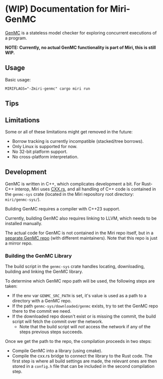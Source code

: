 # **(WIP)** Documentation for Miri-GenMC
[GenMC](https://github.com/MPI-SWS/genmc) is a stateless model checker for exploring concurrent executions of a program.

**NOTE: Currently, no actual GenMC functionality is part of Miri, this is still WIP.**

<!-- FIXME(genmc): add explanation. -->

## Usage
Basic usage:
```shell
MIRIFLAGS="-Zmiri-genmc" cargo miri run
```

<!-- FIXME(genmc): explain options. -->

<!-- FIXME(genmc): explain Miri-GenMC specific functions. -->

## Tips

<!-- FIXME(genmc): add tips for using Miri-GenMC more efficiently. -->

## Limitations

Some or all of these limitations might get removed in the future:

- Borrow tracking is currently incompatible (stacked/tree borrows).
- Only Linux is supported for now.
- No 32-bit platform support.
- No cross-platform interpretation.

<!-- FIXME(genmc): document remaining limitations -->

## Development

GenMC is written in C++, which complicates development a bit.
For Rust-C++ interop, Miri uses [CXX.rs](https://cxx.rs/), and all handling of C++ code is contained in the `genmc-sys` crate (located in the Miri repository root directory: `miri/genmc-sys/`).

Building GenMC requires a compiler with C++23 support.
<!-- FIXME(genmc,llvm): remove once LLVM dependency is no longer required. -->
Currently, building GenMC also requires linking to LLVM, which needs to be installed manually.

The actual code for GenMC is not contained in the Miri repo itself, but in a [separate GenMC repo](https://github.com/MPI-SWS/genmc) (with different maintainers).
Note that this repo is just a mirror repo.
<!-- FIXME(genmc): define how submitting code to GenMC should be handled. -->

<!-- FIXME(genmc): explain development. -->

### Building the GenMC Library
The build script in the `genmc-sys` crate handles locating, downloading, building and linking the GenMC library.

To determine which GenMC repo path will be used, the following steps are taken:
- If the env var `GENMC_SRC_PATH` is set, it's value is used as a path to a directory with a GenMC repo.
- If the path `genmc-sys/downloaded/genmc` exists, try to set the GenMC repo there to the commit we need.
- If the downloaded repo doesn't exist or is missing the commit, the build script will fetch the commit over the network.
  - Note that the build script will *not* access the network if any of the steps previous steps succeeds.

Once we get the path to the repo, the compilation proceeds in two steps:
- Compile GenMC into a library (using cmake).
- Compile the cxx.rs bridge to connect the library to the Rust code.
The first step is where all build settings are made, the relevant ones are then stored in a `config.h` file that can be included in the second compilation step.
